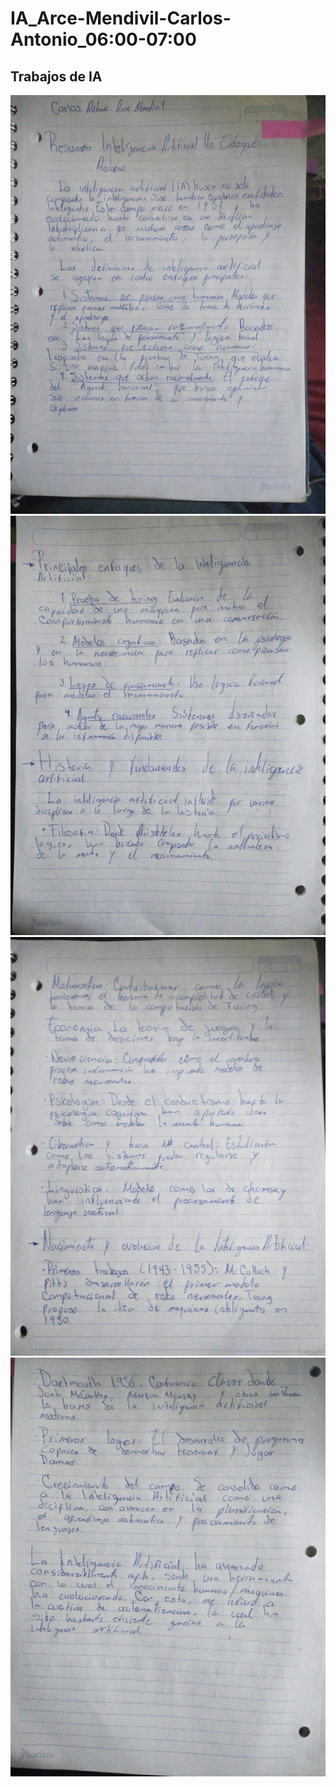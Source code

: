 # IA_Arce-Mendivil-Carlos-Antonio_06:00-07:00
Trabajos de IA
----------------------------------------------


![alt text](image.png)
![alt text](image-1.png)
![alt text](image-2.png)
![alt text](image-3.png)